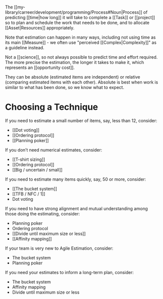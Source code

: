 The [[my-library/carreer/development/programming/Process#Noun|Process]] of predicting [[time|how long]] it will take to complete a [[Task]] or [[project]] so to plan and schedule the work that needs to be done, and to allocate [[Asset|Resources]] appropriately.

Note that estimation can happen in many ways, including not using time as its main [[Measure]] - we often use "perceived [[Complex|Complexity]]" as a guideline instead.

Not a [[science]], so not always possible to predict time and effort required. The more precise the estimation, the longer it takes to make it, which represents an [[opportunity cost]].

They can be absolute (estimated items are independent) or relative (comparing estimated items with each other). Absolute is best when work is similar to what has been done, so we know what to expect.

# Choosing a Technique

If you need to estimate a small number of items, say, less than 12, consider:

- [[Dot voting]]
- [[Ordering protocol]]
- [[Planning poker]]

If you don’t need numerical estimates, consider:

- [[T-shirt sizing]]
- [[Ordering protocol]]
- [[Big / uncertain / small]]

If you need to estimate many items quickly, say, 50 or more, consider:

- [[The bucket system]]
- [[TFB / NFC / 1]]
- Dot voting

If you need to have strong alignment and mutual understanding among those doing the estimating, consider:

- Planning poker
- Ordering protocol
- [[Divide until maximum size or less]]
- [[Affinity mapping]]

If your team is very new to Agile Estimation, consider:

- The bucket system
- Planning poker

If you need your estimates to inform a long-term plan, consider:

- The bucket system
- Affinity mapping
- Divide until maximum size or less